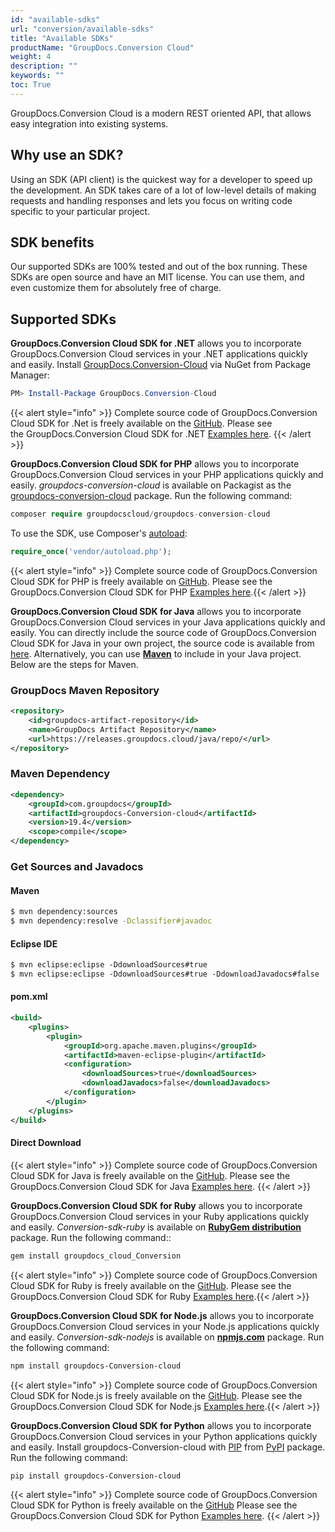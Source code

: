 ```yaml
---
id: "available-sdks"
url: "conversion/available-sdks"
title: "Available SDKs"
productName: "GroupDocs.Conversion Cloud"
weight: 4
description: ""
keywords: ""
toc: True
---
```


GroupDocs.Conversion Cloud is a modern REST oriented API, that allows easy integration into existing systems.

## Why use an SDK?

Using an SDK (API client) is the quickest way for a developer to speed up the development. An SDK takes care of a lot of low-level details of making requests and handling responses and lets you focus on writing code specific to your particular project.

## SDK benefits

Our supported SDKs are 100% tested and out of the box running. These SDKs are open source and have an MIT license. You can use them, and even customize them for absolutely free of charge.

## Supported SDKs

**GroupDocs.Conversion Cloud SDK for .NET** allows you to incorporate GroupDocs.Conversion Cloud services in your .NET applications quickly and easily.
Install [GroupDocs.Conversion-Cloud](https://www.nuget.org/packages/GroupDocs.conversion-Cloud/) via NuGet from Package Manager:

```powershell
PM> Install-Package GroupDocs.Conversion-Cloud
```

{{< alert style="info" >}}
Complete source code of GroupDocs.Conversion Cloud SDK for .Net is freely available on the [GitHub](https://github.com/groupdocs-conversion-cloud/groupdocs-conversion-cloud-dotnet). Please see the GroupDocs.Conversion Cloud SDK for .NET [Examples here](https://github.com/groupdocs-conversion-cloud/groupdocs-conversion-cloud-dotnet/tree/master/GroupDocs.Conversion.Cloud.Sdk.Test).
{{< /alert >}}

**GroupDocs.Conversion Cloud SDK for PHP** allows you to incorporate GroupDocs.Conversion Cloud services in your PHP applications quickly and easily.
*groupdocs-conversion-cloud* is available on Packagist as the [groupdocs-conversion-cloud](https://packagist.org/packages/groupdocscloud/groupdocs-conversion-cloud) package. Run the following command:

```php
composer require groupdocscloud/groupdocs-conversion-cloud
```

To use the SDK, use Composer's [autoload](https://getcomposer.org/doc/00-intro.md#autoloading):

```php
require_once('vendor/autoload.php');
```

{{< alert style="info" >}}
Complete source code of GroupDocs.Conversion Cloud SDK for PHP is freely available on [GitHub](https://github.com/groupdocs-conversion-cloud/groupdocs-conversion-cloud-php).
Please see the GroupDocs.Conversion Cloud SDK for PHP [Examples here](https://github.com/groupdocs-conversion-cloud/groupdocs-conversion-cloud-php/tree/master/tests/GroupDocs/Conversion/ApiTests).{{< /alert >}}

**GroupDocs.Conversion Cloud SDK for Java** allows you to incorporate GroupDocs.Conversion Cloud services in your Java applications quickly and easily.
You can directly include the source code of GroupDocs.Conversion Cloud SDK for Java in your own project, the source code is available from [here](https://github.com/groupdocs-conversion-cloud/groupdocs-conversion-cloud-java).
Alternatively, you can use **[Maven](https://releases.groupdocs.cloud/java/repo/com/groupdocs/groupdocs-conversion-cloud/)** to include in your Java project. Below are the steps for Maven.

### GroupDocs Maven Repository

```xml
<repository>
    <id>groupdocs-artifact-repository</id>
    <name>GroupDocs Artifact Repository</name>
    <url>https://releases.groupdocs.cloud/java/repo/</url>
</repository>
```

### Maven Dependency

```xml
<dependency>
    <groupId>com.groupdocs</groupId>
    <artifactId>groupdocs-Conversion-cloud</artifactId>
    <version>19.4</version>
    <scope>compile</scope>
</dependency>
```

### Get Sources and Javadocs

#### Maven

```bash
$ mvn dependency:sources
$ mvn dependency:resolve -Dclassifier#javadoc
```

#### Eclipse IDE

```html
$ mvn eclipse:eclipse -DdownloadSources#true
$ mvn eclipse:eclipse -DdownloadSources#true -DdownloadJavadocs#false
```

#### pom.xml

```xml
<build>
    <plugins>
        <plugin>
            <groupId>org.apache.maven.plugins</groupId>
            <artifactId>maven-eclipse-plugin</artifactId>
            <configuration>
                <downloadSources>true</downloadSources>
                <downloadJavadocs>false</downloadJavadocs>
            </configuration>
        </plugin>
    </plugins>
</build>
```

#### Direct Download

{{< alert style="info" >}}
Complete source code of GroupDocs.Conversion Cloud SDK for Java is freely available on the [GitHub](https://github.com/groupdocs-conversion-cloud/groupdocs-conversion-cloud-java).
Please see the GroupDocs.Conversion Cloud SDK for Java [Examples here](https://github.com/groupdocs-conversion-cloud/groupdocs-conversion-cloud-java/tree/master/src/test/java/com/groupdocs/cloud/conversion/api).
{{< /alert >}}

**GroupDocs.Conversion Cloud SDK for Ruby** allows you to incorporate GroupDocs.Conversion Cloud services in your Ruby applications quickly and easily.
*Conversion-sdk-ruby* is available on **[RubyGem distribution](https://rubygems.org/gems/groupdocs_conversion_cloud)** package. Run the following command::

```bash
gem install groupdocs_cloud_Conversion
```

{{< alert style="info" >}}
Complete source code of GroupDocs.Conversion Cloud SDK for Ruby is freely available on the [GitHub](https://github.com/groupdocs-conversion-cloud/groupdocs-conversion-cloud-ruby).
Please see the GroupDocs.Conversion Cloud SDK for Ruby [Examples here](https://github.com/groupdocs-conversion-cloud/groupdocs-conversion-cloud-ruby/tree/master/test).{{< /alert >}}

**GroupDocs.Conversion Cloud SDK for Node.js** allows you to incorporate GroupDocs.Conversion Cloud services in your Node.js applications quickly and easily.
*Conversion-sdk-nodejs* is available on **[npmjs.com](https://www.npmjs.com/package/groupdocs-conversion-cloud)** package. Run the following command:

```bash
npm install groupdocs-Conversion-cloud
```

{{< alert style="info" >}}
Complete source code of GroupDocs.Conversion Cloud SDK for Node.js is freely available on the [GitHub](https://github.com/groupdocs-conversion-cloud/groupdocs-conversion-cloud-node).
Please see the GroupDocs.Conversion Cloud SDK for Node.js [Examples here](https://github.com/groupdocs-conversion-cloud/groupdocs-conversion-cloud-node/tree/master/test).{{< /alert >}}

**GroupDocs.Conversion Cloud SDK for Python** allows you to incorporate GroupDocs.Conversion Cloud services in your Python applications quickly and easily.
Install groupdocs-Conversion-cloud with [PIP](https://pypi.org/project/pip/) from [PyPI](https://pypi.org/project/groupdocs-conversion-cloud/) package. Run the following command:

```bash
pip install groupdocs-Conversion-cloud
```

{{< alert style="info" >}}
Complete source code of GroupDocs.Conversion Cloud SDK for Python is freely available on the [GitHub](https://github.com/groupdocs-conversion-cloud/groupdocs-conversion-cloud-python)
Please see the GroupDocs.Conversion Cloud SDK for Python [Examples here](https://github.com/groupdocs-conversion-cloud/groupdocs-conversion-cloud-python/tree/master/test).
{{< /alert >}}
